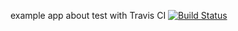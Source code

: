 example app about test with Travis CI
[![Build Status](https://travis-ci.org/trungngotdt/SampleTravisCI.svg?branch=master)](https://travis-ci.org/trungngotdt/SampleTravisCI)
